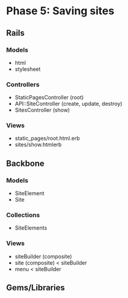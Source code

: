# Phase 5: Saving sites

## Rails
### Models
* html
* stylesheet

### Controllers
* StaticPagesController (root)
* API::SiteController (create, update, destroy)
* SitesController (show)

### Views
* static_pages/root.html.erb
* sites/show.htmlerb

## Backbone
### Models
* SiteElement
* Site

### Collections
* SiteElements

### Views
* siteBuilder (composite)
* site (composite) < siteBuilder
* menu < siteBuilder

## Gems/Libraries
